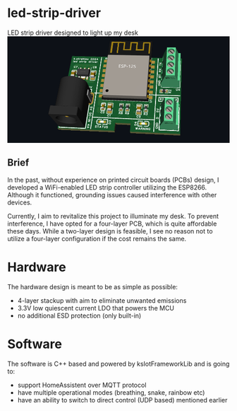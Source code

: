 # led-strip-driver
LED strip driver designed to light up my desk
![board](board.png)

## Brief
In the past, without experience on printed circuit boards (PCBs) design, I developed a WiFi-enabled LED strip controller utilizing the ESP8266. Although it functioned, grounding issues caused interference with other devices. 

Currently, I aim to revitalize this project to illuminate my desk. To prevent interference, I have opted for a four-layer PCB, which is quite affordable these days. While a two-layer design is feasible, I see no reason not to utilize a four-layer configuration if the cost remains the same.

# Hardware
The hardware design is meant to be as simple as possible:

- 4-layer stackup with aim to eliminate unwanted emissions
- 3.3V low quiescent current LDO that powers the MCU
- no additional ESD protection (only built-in)

# Software
The software is C++ based and powered by ksIotFrameworkLib and is going to:
- support HomeAssistent over MQTT protocol
- have multiple operational modes (breathing, snake, rainbow etc)
- have an ability to switch to direct control (UDP based) mentioned earlier

